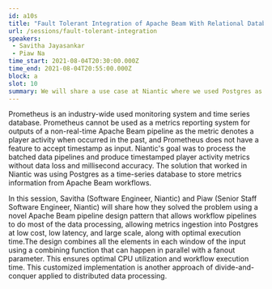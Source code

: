 ```yaml
---
id: a10s
title: "Fault Tolerant Integration of Apache Beam With Relational Database"
url: /sessions/fault-tolerant-integration
speakers:
 - Savitha Jayasankar
 - Piaw Na
time_start: 2021-08-04T20:30:00.000Z
time_end: 2021-08-04T20:55:00.000Z
block: a
slot: 10
summary: We will share a use case at Niantic where we used Postgres as a time-series database to store metrics information from Apache Beam workflows.
---
```


Prometheus is an industry-wide used monitoring system and time series database. Prometheus cannot be used as a metrics reporting system for outputs of a non-real-time Apache Beam pipeline as the metric denotes a player activity when occurred in the past, and Prometheus does not have a feature to accept timestamp as input. Niantic's goal was to process the batched data pipelines and produce timestamped player activity metrics without data loss and millisecond accuracy. The solution that worked in Niantic was using Postgres as a time-series database to store metrics information from Apache Beam workflows.

In this session, Savitha (Software Engineer, Niantic) and Piaw (Senior Staff Software Engineer, Niantic) will share how they solved the problem using a novel Apache Beam pipeline design pattern that allows workflow pipelines to do most of the data processing, allowing metrics ingestion into Postgres at low cost, low latency, and large scale, along with optimal execution time.The design combines all the elements in each window of the input using a combining function that can happen in parallel with a fanout parameter. This ensures optimal CPU utilization and workflow execution time. This customized implementation is another approach of divide-and-conquer applied to distributed data processing.